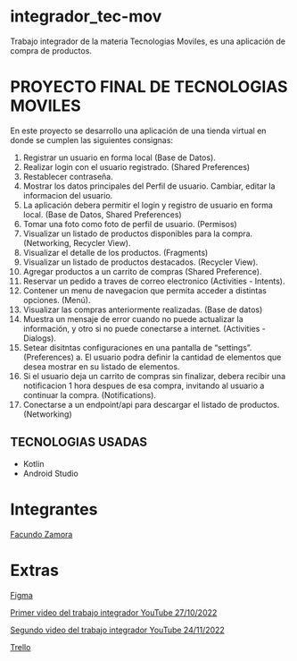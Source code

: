 # integrador_tec-mov
Trabajo integrador de la materia Tecnologias Moviles, es una aplicación de compra de productos.

# PROYECTO FINAL DE TECNOLOGIAS MOVILES
En este proyecto se desarrollo una aplicación de una tienda virtual en donde se cumplen las siguientes consignas:
1. Registrar un usuario en forma local (Base de Datos).
2. Realizar login con el usuario registrado. (Shared Preferences)
3. Restablecer contraseña.
4. Mostrar los datos principales del Perfil de usuario. Cambiar, editar la informacion del
usuario.
5. La aplicación debera permitir el login y registro de usuario en forma local. (Base de
Datos, Shared Preferences)
6. Tomar una foto como foto de perfil de usuario. (Permisos)
7. Visualizar un listado de productos disponibles para la compra. (Networking, Recycler
View).
8. Visualizar el detalle de los productos. (Fragments)
9. Visualizar un listado de productos destacados. (Recycler View).
10. Agregar productos a un carrito de compras (Shared Preference).
11. Reservar un pedido a traves de correo electronico (Activities - Intents).
12. Contener un menu de navegacion que permita acceder a distintas opciones. (Menú).
13. Visualizar las compras anteriormente realizadas. (Base de datos)
14. Muestra un mensaje de error cuando no puede actualizar la información, y otro si no
puede conectarse a internet. (Activities - Dialogs).
15. Setear disitntas configuraciones en una pantalla de “settings”. (Preferences)
a. El usuario podra definir la cantidad de elementos que desea mostrar en su
listado de elementos.
16. Si el usuario deja un carrito de compras sin finalizar, debera recibir una notificacion 1
hora despues de esa compra, invitando al usuario a continuar la compra.
(Notifications).
17. Conectarse a un endpoint/api para descargar el listado de productos. (Networking)

## TECNOLOGIAS USADAS
- Kotlin
- Android Studio
# Integrantes
[Facundo Zamora](https://github.com/Faq-hue)

# Extras
[Figma](https://www.figma.com/file/1ZUKFx1LruwQtlc4ccJeJw/Dise%C3%B1o-de-views-Capybara-Walk?node-id=0%3A1)

[Primer video del trabajo integrador YouTube 27/10/2022](https://www.youtube.com/watch?v=3G7mZB6P3pg)

[Segundo video del trabajo integrador YouTube 24/11/2022](https://youtu.be/rnWBFEWFSkY)

[Trello](https://user-images.githubusercontent.com/69550808/198421032-68cadca5-9231-43d9-8569-ea4772f2cb6d.png)

